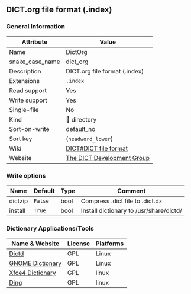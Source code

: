 ## DICT.org file format (.index)

### General Information

| Attribute       | Value                                                                        |
| --------------- | ---------------------------------------------------------------------------- |
| Name            | DictOrg                                                                      |
| snake_case_name | dict_org                                                                     |
| Description     | DICT.org file format (.index)                                                |
| Extensions      | `.index`                                                                     |
| Read support    | Yes                                                                          |
| Write support   | Yes                                                                          |
| Single-file     | No                                                                           |
| Kind            | 📁 directory                                                                  |
| Sort-on-write   | default_no                                                                   |
| Sort key        | (`headword_lower`)                                                           |
| Wiki            | [DICT#DICT file format](https://en.wikipedia.org/wiki/DICT#DICT_file_format) |
| Website         | [The DICT Development Group](http://dict.org/bin/Dict)                       |

### Write options

| Name    | Default | Type | Comment                                 |
| ------- | ------- | ---- | --------------------------------------- |
| dictzip | `False` | bool | Compress .dict file to .dict.dz         |
| install | `True`  | bool | Install dictionary to /usr/share/dictd/ |



### Dictionary Applications/Tools

| Name & Website                                                  | License | Platforms |
| --------------------------------------------------------------- | ------- | --------- |
| [Dictd](https://directory.fsf.org/wiki/Dictd)                   | GPL     | Linux     |
| [GNOME Dictionary](https://wiki.gnome.org/Apps/Dictionary)      | GPL     | Linux     |
| [Xfce4 Dictionary](https://docs.xfce.org/apps/xfce4-dict/start) | GPL     | linux     |
| [Ding](https://www-user.tu-chemnitz.de/~fri/ding/)              | GPL     | linux     |

